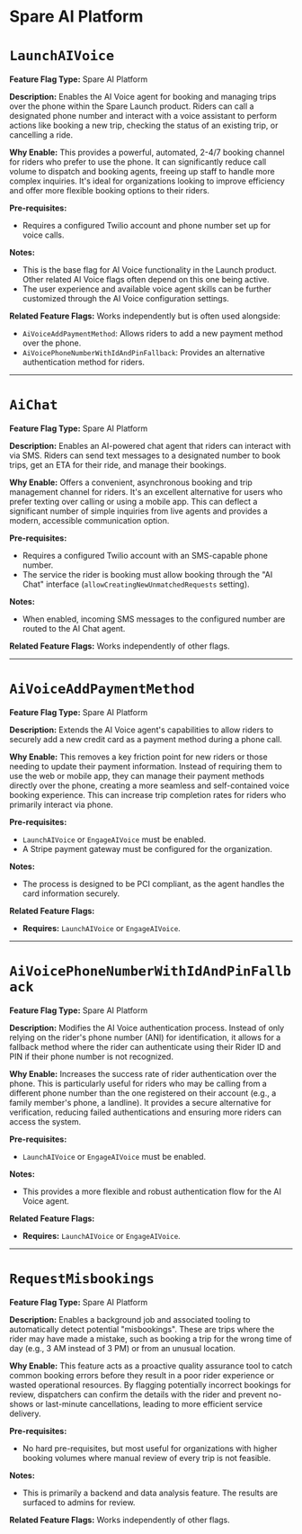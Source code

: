 # Spare AI Platform

# `LaunchAIVoice`

**Feature Flag Type:** Spare AI Platform

**Description:** Enables the AI Voice agent for booking and managing trips over the phone within the Spare Launch product. Riders can call a designated phone number and interact with a voice assistant to perform actions like booking a new trip, checking the status of an existing trip, or cancelling a ride.

**Why Enable:** This provides a powerful, automated, 2-4/7 booking channel for riders who prefer to use the phone. It can significantly reduce call volume to dispatch and booking agents, freeing up staff to handle more complex inquiries. It's ideal for organizations looking to improve efficiency and offer more flexible booking options to their riders.

**Pre-requisites:**
- Requires a configured Twilio account and phone number set up for voice calls.

**Notes:**
- This is the base flag for AI Voice functionality in the Launch product. Other related AI Voice flags often depend on this one being active.
- The user experience and available voice agent skills can be further customized through the AI Voice configuration settings.

**Related Feature Flags:**
Works independently but is often used alongside:
- `AiVoiceAddPaymentMethod`: Allows riders to add a new payment method over the phone.
- `AiVoicePhoneNumberWithIdAndPinFallback`: Provides an alternative authentication method for riders.

---

# `AiChat`

**Feature Flag Type:** Spare AI Platform

**Description:** Enables an AI-powered chat agent that riders can interact with via SMS. Riders can send text messages to a designated number to book trips, get an ETA for their ride, and manage their bookings.

**Why Enable:** Offers a convenient, asynchronous booking and trip management channel for riders. It's an excellent alternative for users who prefer texting over calling or using a mobile app. This can deflect a significant number of simple inquiries from live agents and provides a modern, accessible communication option.

**Pre-requisites:**
- Requires a configured Twilio account with an SMS-capable phone number.
- The service the rider is booking must allow booking through the "AI Chat" interface (`allowCreatingNewUnmatchedRequests` setting).

**Notes:**
- When enabled, incoming SMS messages to the configured number are routed to the AI Chat agent.

**Related Feature Flags:**
Works independently of other flags.

---

# `AiVoiceAddPaymentMethod`

**Feature Flag Type:** Spare AI Platform

**Description:** Extends the AI Voice agent's capabilities to allow riders to securely add a new credit card as a payment method during a phone call.

**Why Enable:** This removes a key friction point for new riders or those needing to update their payment information. Instead of requiring them to use the web or mobile app, they can manage their payment methods directly over the phone, creating a more seamless and self-contained voice booking experience. This can increase trip completion rates for riders who primarily interact via phone.

**Pre-requisites:**
- `LaunchAIVoice` or `EngageAIVoice` must be enabled.
- A Stripe payment gateway must be configured for the organization.

**Notes:**
- The process is designed to be PCI compliant, as the agent handles the card information securely.

**Related Feature Flags:**
- **Requires:** `LaunchAIVoice` or `EngageAIVoice`.

---

# `AiVoicePhoneNumberWithIdAndPinFallback`

**Feature Flag Type:** Spare AI Platform

**Description:** Modifies the AI Voice authentication process. Instead of only relying on the rider's phone number (ANI) for identification, it allows for a fallback method where the rider can authenticate using their Rider ID and PIN if their phone number is not recognized.

**Why Enable:** Increases the success rate of rider authentication over the phone. This is particularly useful for riders who may be calling from a different phone number than the one registered on their account (e.g., a family member's phone, a landline). It provides a secure alternative for verification, reducing failed authentications and ensuring more riders can access the system.

**Pre-requisites:**
- `LaunchAIVoice` or `EngageAIVoice` must be enabled.

**Notes:**
- This provides a more flexible and robust authentication flow for the AI Voice agent.

**Related Feature Flags:**
- **Requires:** `LaunchAIVoice` or `EngageAIVoice`.

---

# `RequestMisbookings`

**Feature Flag Type:** Spare AI Platform

**Description:** Enables a background job and associated tooling to automatically detect potential "misbookings". These are trips where the rider may have made a mistake, such as booking a trip for the wrong time of day (e.g., 3 AM instead of 3 PM) or from an unusual location.

**Why Enable:** This feature acts as a proactive quality assurance tool to catch common booking errors before they result in a poor rider experience or wasted operational resources. By flagging potentially incorrect bookings for review, dispatchers can confirm the details with the rider and prevent no-shows or last-minute cancellations, leading to more efficient service delivery.

**Pre-requisites:**
- No hard pre-requisites, but most useful for organizations with higher booking volumes where manual review of every trip is not feasible.

**Notes:**
- This is primarily a backend and data analysis feature. The results are surfaced to admins for review.

**Related Feature Flags:**
Works independently of other flags.
